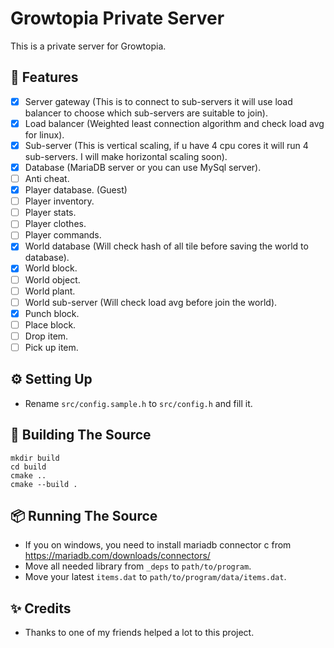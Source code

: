 # Growtopia Private Server
This is a private server for Growtopia.

## 📜 Features
  - [x] Server gateway (This is to connect to sub-servers it will use load balancer to choose which sub-servers are suitable to join).
  - [x] Load balancer (Weighted least connection algorithm and check load avg for linux).
  - [x] Sub-server (This is vertical scaling, if u have 4 cpu cores it will run 4 sub-servers. I will make horizontal scaling soon).
  - [x] Database (MariaDB server or you can use MySql server).
  - [ ] Anti cheat.
  - [x] Player database. (Guest)
  - [ ] Player inventory.
  - [ ] Player stats.
  - [ ] Player clothes.
  - [ ] Player commands.
  - [x] World database (Will check hash of all tile before saving the world to database).
  - [x] World block.
  - [ ] World object.
  - [ ] World plant.
  - [ ] World sub-server (Will check load avg before join the world).
  - [x] Punch block.
  - [ ] Place block.
  - [ ] Drop item.
  - [ ] Pick up item.

## ⚙️ Setting Up
  - Rename `src/config.sample.h` to `src/config.h` and fill it.

## 🔨 Building The Source
```shell
mkdir build
cd build
cmake ..
cmake --build .
```

## 📦 Running The Source
  - If you on windows, you need to install mariadb connector c from https://mariadb.com/downloads/connectors/
  - Move all needed library from `_deps` to `path/to/program`.
  - Move your latest `items.dat` to `path/to/program/data/items.dat`.

## ✨ Credits
  - Thanks to one of my friends helped a lot to this project.